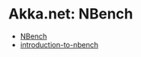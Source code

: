 # Akka.net: NBench

- [NBench](https://github.com/petabridge/NBench)
- [introduction-to-nbench](https://petabridge.com/blog/introduction-to-nbench/)